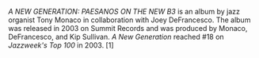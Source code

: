 _A NEW GENERATION: PAESANOS ON THE NEW B3_ is an album by jazz organist Tony Monaco in collaboration with Joey DeFrancesco. The album was released in 2003 on Summit Records and was produced by Monaco, DeFrancesco, and Kip Sullivan. _A New Generation_ reached #18 on _Jazzweek's Top 100_ in 2003. [1]
